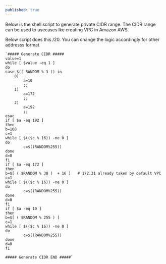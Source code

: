 ```yaml
---
published: true
---
```

Below is the shell script to generate private CIDR range. The CIDR range can be used to usecases lke creating VPC in Amazon AWS.

Below script does this /20. You can change the logic accordingly for other addresss format


    `##### Generate CIDR #####
    value=1
    while [ $value -eq 1 ]
    do
    case $(( RANDOM % 3 )) in
        0)
            a=10
            ;;
        1)
            a=172
            ;;
        2)
            a=192
            ;;
    esac
    if [ $a -eq 192 ]
    then
    b=168
    c=1
    while [ $(($c % 16)) -ne 0 ]
    do
            c=$((RANDOM%255))
    done
    d=0
    fi
    if [ $a -eq 172 ]
    then
    b=$[ ( $RANDOM % 30 )  + 16 ]   # 172.31 already taken by default VPC
    c=1
    while [ $(($c % 16)) -ne 0 ]
    do
            c=$((RANDOM%255))
    done
    d=0
    fi
    if [ $a -eq 10 ]
    then
    b=$[ ( $RANDOM % 255 ) ]
    c=1
    while [ $(($c % 16)) -ne 0 ]
    do
            c=$((RANDOM%255))
    done
    d=0
    fi

    ##### Generate CIDR END #####`
